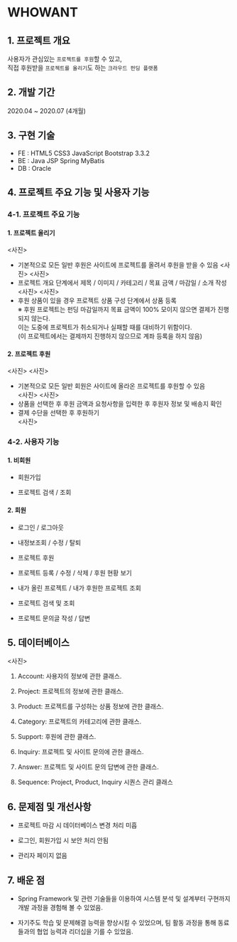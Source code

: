 # WHOWANT
## 1. 프로젝트 개요
사용자가 관심있는 ```프로젝트를 후원```할 수 있고,       
직접 후원받을 ```프로젝트를 올리기```도 하는 ```크라우드 펀딩 플랫폼```
## 2. 개발 기간
2020.04 ~ 2020.07 (4개월)
## 3. 구현 기술
- FE : HTML5 CSS3 JavaScript Bootstrap 3.3.2
- BE : Java JSP Spring MyBatis
- DB : Oracle
## 4. 프로젝트 주요 기능 및 사용자 기능
### 4-1. 프로젝트 주요 기능
#### 1. 프로젝트 올리기
<사진>
  - 기본적으로 모든 일반 후원은 사이트에 프로젝트를 올려서 후원을 받을 수 있음
<사진>
<사진>
  - 프로젝트 개요 단계에서 제목 / 이미지 / 카테고리 / 목표 금액 / 마감일 / 소개 작성
<사진>
<사진>
  - 후원 상품이 있을 경우 프로젝트 상품 구성 단계에서 상품 등록       
※ 후원 프로젝트는 펀딩 마감일까지 목표 금액이 100% 모이지 않으면 결제가 진행되지 않는다.        
이는 도중에 프로젝트가 취소되거나 실패할 때를 대비하기 위함이다.        
(이 프로젝트에서는 결제까지 진행하지 않으므로 계좌 등록을 하지 않음)
#### 2. 프로젝트 후원
<사진>
<사진>
  - 기본적으로 모든 일반 회원은 사이트에 올라온 프로젝트를 후원할 수 있음    
<사진>
<사진>
  - 상품을 선택한 후 후원 금액과 요청사항을 입력한 후 후원자 정보 및 배송지 확인      
  - 결제 수단을 선택한 후 후원하기      
<사진>
### 4-2. 사용자 기능
#### 1. 비회원
- 회원가입 
       
- 프로젝트 검색 / 조회
       
#### 2. 회원
- 로그인 / 로그아웃    
        
- 내정보조회 / 수정 / 탈퇴      
       
- 프로젝트 후원    
       
- 프로젝트 등록 / 수정 / 삭제 / 후원 현황 보기     
       
- 내가 올린 프로젝트 / 내가 후원한 프로젝트 조회    
       
- 프로젝트 검색 및 조회    
       
- 프로젝트 문의글 작성 / 답변   
       
## 5. 데이터베이스
<사진>
1. Account: 사용자의 정보에 관한 클래스.
       
2. Project: 프로젝트의 정보에 관한 클래스.
       
3. Product: 프로젝트를 구성하는 상품 정보에 관한 클래스.
       
4. Category: 프로젝트의 카테고리에 관한 클래스.
       
5. Support: 후원에 관한 클래스.
       
6. Inquiry: 프로젝트 및 사이트 문의에 관한 클래스.
       
7. Answer: 프로젝트 및 사이트 문의 답변에 관한 클래스.
       
8. Sequence: Project, Product, Inquiry 시퀀스 관리 클래스
       
## 6. 문제점 및 개선사항
- 프로젝트 마감 시 데이터베이스 변경 처리 미흡
       
- 로그인, 회원가입 시 보안 처리 안됨
       
- 관리자 페이지 없음
## 7. 배운 점
- Spring Framework 및 관련 기술들을 이용하여 시스템 분석 및 설계부터 구현까지 개발 과정을 경험해 볼 수 있었음.
       
- 자기주도 학습 및 문제해결 능력을 향상시킬 수 있었으며, 팀 활동 과정을 통해 동료들과의 협업 능력과 리더십을 기를 수 있었음.
       
